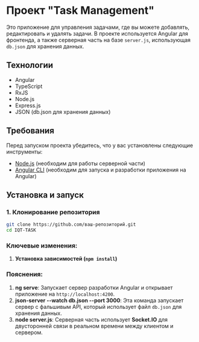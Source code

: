 # Проект "Task Management"

Это приложение для управления задачами, где вы можете добавлять, редактировать и удалять задачи. В проекте используется Angular для фронтенда, а также серверная часть на базе `server.js`, использующая `db.json` для хранения данных.

## Технологии

- Angular
- TypeScript
- RxJS
- Node.js
- Express.js
- JSON (db.json для хранения данных)

## Требования

Перед запуском проекта убедитесь, что у вас установлены следующие инструменты:

- [Node.js](https://nodejs.org/) (необходим для работы серверной части)
- [Angular CLI](https://angular.io/cli) (необходим для запуска и разработки приложения на Angular)

## Установка и запуск

### 1. Клонирование репозитория

```bash
git clone https://github.com/ваш-репозиторий.git
cd IQT-TASK
```

### Ключевые изменения:

1. **Установка зависимостей (`npm install`)**

### Пояснения:

1. **ng serve**: Запускает сервер разработки Angular и открывает приложение на `http://localhost:4200`.
2. **json-server --watch db.json --port 3000**: Эта команда запускает сервер с фальшивым API, который использует файл `db.json` для хранения данных.
3. **node server.js**: Серверная часть использует **Socket.IO** для двусторонней связи в реальном времени между клиентом и сервером.
